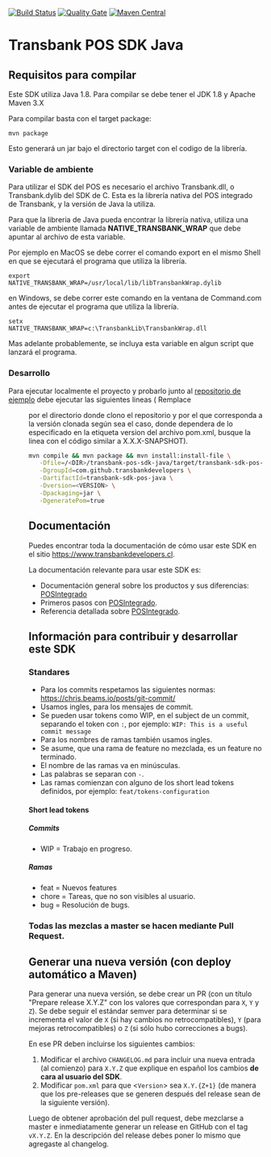 [![Build Status](https://travis-ci.org/TransbankDevelopers/transbank-pos-sdk-java.svg?branch=master)](https://travis-ci.org/TransbankDevelopers/transbank-pos-sdk-java)
[![Quality Gate](https://sonarcloud.io/api/project_badges/measure?project=com.github.transbankdevelopers%3Atransbank-sdk-pos-java&metric=alert_status)](https://sonarcloud.io/dashboard?id=com.github.transbankdevelopers%3Atransbank-sdk-pos-java)
[![Maven Central](https://maven-badges.herokuapp.com/maven-central/com.github.transbankdevelopers/transbank-sdk-pos-java/badge.svg?style=plastic)](https://search.maven.org/artifact/com.github.transbankdevelopers/transbank-sdk-pos-java/1.0.2/jar)

#	Transbank POS SDK Java

## Requisitos para compilar

Este SDK utiliza Java 1.8. Para compilar se debe tener el JDK 1.8 y Apache Maven 3.X

Para compilar basta con el target package:

<code>mvn package</code> 

Esto generará un jar bajo el directorio target con el codigo de la librería.

### Variable de ambiente

Para utilizar el SDK del POS es necesario el archivo Transbank.dll, o Transbank.dylib del SDK de C. Esta es la librería nativa del POS integrado de Transbank, y la versión de Java la utiliza.

Para que la libreria de Java pueda encontrar la librería nativa, utiliza una variable de ambiente llamada **NATIVE_TRANSBANK_WRAP** que debe apuntar al archivo de esta variable.

Por ejemplo en MacOS se debe correr el comando export en el mismo Shell en que se ejecutará el programa que utiliza la librería.

<code>export NATIVE_TRANSBANK_WRAP=/usr/local/lib/libTransbankWrap.dylib</code>

en Windows, se debe correr este comando en la ventana de Command.com antes de ejecutar el programa que utiliza la librería.

<code>setx NATIVE_TRANSBANK_WRAP=c:\TransbankLib\TransbankWrap.dll</code>

Mas adelante probablemente, se incluya esta variable en algun script que lanzará el programa.

### Desarrollo

Para ejecutar localmente el proyecto y probarlo junto al [repositorio de ejemplo](https://github.com/TransbankDevelopers/transbank-pos-sdk-java-example) debe ejecutar las siguientes lineas (
Remplace <DIR> por el directorio donde clono el repositorio y <VERSION> por el que corresponda a la versión clonada según sea el caso, donde <VERSION> dependera de lo especificado en la etiqueta version del archivo pom.xml, busque la linea con el código similar a <version>X.X.X-SNAPSHOT</version>).

```sh
mvn compile && mvn package && mvn install:install-file \
   -Dfile=/<DIR>/transbank-pos-sdk-java/target/transbank-sdk-pos-java-<VERSION>.jar \
   -DgroupId=com.github.transbankdevelopers \
   -DartifactId=transbank-sdk-pos-java \
   -Dversion=<VERSION> \
   -Dpackaging=jar \
   -DgeneratePom=true
```

## Documentación 

Puedes encontrar toda la documentación de cómo usar este SDK en el sitio https://www.transbankdevelopers.cl.

La documentación relevante para usar este SDK es:

- Documentación general sobre los productos y sus diferencias:
  [POSIntegrado](https://www.transbankdevelopers.cl/producto/posintegrado)
- Primeros pasos con [POSIntegrado](https://www.transbankdevelopers.cl/documentacion/posintegrado).
- Referencia detallada sobre [POSIntegrado](https://www.transbankdevelopers.cl/referencia/posintegrado).

## Información para contribuir y desarrollar este SDK

### Standares

- Para los commits respetamos las siguientes normas: https://chris.beams.io/posts/git-commit/
- Usamos ingles, para los mensajes de commit.
- Se pueden usar tokens como WIP, en el subject de un commit, separando el token con `:`, por ejemplo:
`WIP: This is a useful commit message`
- Para los nombres de ramas también usamos ingles.
- Se asume, que una rama de feature no mezclada, es un feature no terminado.
- El nombre de las ramas va en minúsculas.
- Las palabras se separan con `-`.
- Las ramas comienzan con alguno de los short lead tokens definidos, por ejemplo: `feat/tokens-configuration`

#### Short lead tokens
##### Commits
- WIP = Trabajo en progreso.
##### Ramas
- feat = Nuevos features
- chore = Tareas, que no son visibles al usuario.
- bug = Resolución de bugs.

### Todas las mezclas a master se hacen mediante Pull Request.

## Generar una nueva versión (con deploy automático a Maven)

Para generar una nueva versión, se debe crear un PR (con un título "Prepare release X.Y.Z" con los valores que correspondan para `X`, `Y` y `Z`). Se debe seguir el estándar semver para determinar si se incrementa el valor de `X` (si hay cambios no retrocompatibles), `Y` (para mejoras retrocompatibles) o `Z` (si sólo hubo correcciones a bugs).

En ese PR deben incluirse los siguientes cambios:

1. Modificar el archivo `CHANGELOG.md` para incluir una nueva entrada (al comienzo) para `X.Y.Z` que explique en español los cambios **de cara al usuario del SDK**.
2. Modificar `pom.xml` para que <`Version`> sea `X.Y.{Z+1}` (de manera que los pre-releases que se generen después del release sean de la siguiente versión).

Luego de obtener aprobación del pull request, debe mezclarse a master e inmediatamente generar un release en GitHub con el tag `vX.Y.Z`. En la descripción del release debes poner lo mismo que agregaste al changelog.
